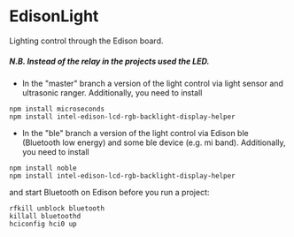 # EdisonLight
Lighting control through the Edison board.

##### N.B. Instead of the relay in the projects used the LED. 

* In the "master" branch a version of the light control via light sensor and ultrasonic ranger.
Additionally, you need to install
```
npm install microseconds
npm install intel-edison-lcd-rgb-backlight-display-helper
```

* In the "ble" branch a version of the light control via Edison ble (Bluetooth low energy) and some ble device (e.g. mi band).
Additionally, you need to install
```
npm install noble
npm install intel-edison-lcd-rgb-backlight-display-helper
```
and start Bluetooth on Edison before you run a project:
```
rfkill unblock bluetooth
killall bluetoothd
hciconfig hci0 up
```
